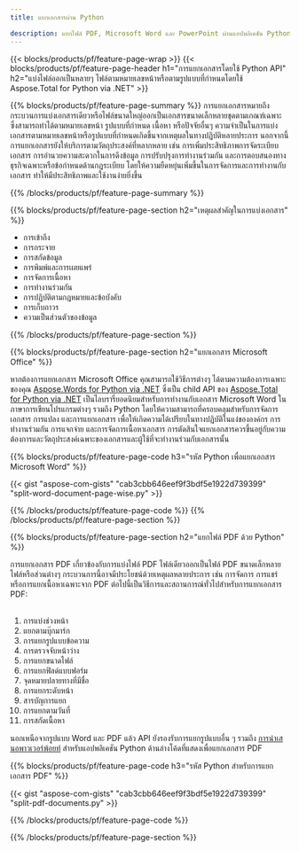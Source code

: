 ```yaml
---
title: แยกเอกสารผ่าน Python 

description: แยกไฟล์ PDF, Microsoft Word และ PowerPoint ผ่านแอปพลิเคชัน Python ของคุณ แยกเอกสารตามหมายเลขหน้าหรือตามรูปแบบที่กำหนดไว้ล่วงหน้า
---
```


{{< blocks/products/pf/feature-page-wrap >}}
{{< blocks/products/pf/feature-page-header h1="การแยกเอกสารโดยใช้ Python API" h2="แบ่งไฟล์ออกเป็นหลายๆ ไฟล์ตามหมายเลขหน้าหรือตามรูปแบบที่กำหนดโดยใช้ Aspose.Total for Python via .NET" >}}

{{% blocks/products/pf/feature-page-summary %}}
การแยกเอกสารหมายถึงกระบวนการแบ่งเอกสารเดียวหรือไฟล์ขนาดใหญ่ออกเป็นเอกสารขนาดเล็กหลายชุดตามเกณฑ์เฉพาะ ซึ่งสามารถทำได้ตามหมายเลขหน้า รูปแบบที่กำหนด เนื้อหา หรือปัจจัยอื่นๆ ความจำเป็นในการแบ่งเอกสารตามหมายเลขหน้าหรือรูปแบบที่กำหนดเกิดขึ้นจากเหตุผลในทางปฏิบัติหลายประการ นอกจากนี้ การแยกเอกสารยังให้บริการตามวัตถุประสงค์ที่หลากหลาย เช่น การเพิ่มประสิทธิภาพการจัดระเบียบเอกสาร การอำนวยความสะดวกในการดึงข้อมูล การปรับปรุงการทำงานร่วมกัน และการตอบสนองทางธุรกิจเฉพาะหรือข้อกำหนดด้านกฎระเบียบ โดยให้ความยืดหยุ่นเพิ่มขึ้นในการจัดการและการทำงานกับเอกสาร ทำให้มีประสิทธิภาพและใช้งานง่ายยิ่งขึ้น

{{% /blocks/products/pf/feature-page-summary  %}}

{{% blocks/products/pf/feature-page-section  h2="เหตุผลสำคัญในการแบ่งเอกสาร" %}}

- การเข้าถึง
- การกระจาย
- การสกัดข้อมูล
- การพิมพ์และการเผยแพร่
- การจัดการเนื้อหา
- การทำงานร่วมกัน
- การปฏิบัติตามกฎหมายและข้อบังคับ
- การเก็บถาวร
- ความเป็นส่วนตัวของข้อมูล

{{% /blocks/products/pf/feature-page-section %}}

{{% blocks/products/pf/feature-page-section  h2="แยกเอกสาร Microsoft Office" %}}

หากต้องการแยกเอกสาร Microsoft Office คุณสามารถใช้วิธีการต่างๆ ได้ตามความต้องการเฉพาะของคุณ [Aspose.Words for Python via .NET](https://products.aspose.com/words/python-net/) ซึ่งเป็น child API ของ [Aspose.Total for Python via .NET](https://products.aspose.com/total/python-net/) เป็นไลบรารี่ยอดนิยมสำหรับการทำงานกับเอกสาร Microsoft Word ในภาษาการเขียนโปรแกรมต่างๆ รวมถึง Python โดยให้ความสามารถที่ครอบคลุมสำหรับการจัดการเอกสาร การแปลง และการแยกเอกสาร เพื่อให้เกิดความได้เปรียบในทางปฏิบัติในแง่ขององค์กร การทำงานร่วมกัน การแจกจ่าย และการจัดการเนื้อหาเอกสาร การตัดสินใจแยกเอกสารควรขึ้นอยู่กับความต้องการและวัตถุประสงค์เฉพาะของเอกสารและผู้ใช้ที่จะทำงานร่วมกับเอกสารนั้น  <br />

{{% blocks/products/pf/feature-page-code h3="รหัส Python เพื่อแยกเอกสาร Microsoft Word" %}}

{{< gist "aspose-com-gists" "cab3cbb646eef9f3bdf5e1922d739399" "split-word-document-page-wise.py" >}}

{{% /blocks/products/pf/feature-page-code  %}}
{{% /blocks/products/pf/feature-page-section %}}

{{% blocks/products/pf/feature-page-section  h2="แยกไฟล์ PDF ด้วย Python" %}}

การแยกเอกสาร PDF เกี่ยวข้องกับการแบ่งไฟล์ PDF ไฟล์เดียวออกเป็นไฟล์ PDF ขนาดเล็กหลายไฟล์หรือส่วนต่างๆ กระบวนการนี้อาจมีประโยชน์ด้วยเหตุผลหลายประการ เช่น การจัดการ การแชร์ หรือการแยกเนื้อหาเฉพาะจาก PDF ต่อไปนี้เป็นวิธีการและสถานการณ์ทั่วไปสำหรับการแยกเอกสาร PDF:<br /><br />

1. การแบ่งช่วงหน้า
1. แยกตามบุ๊กมาร์ก
1. การแยกรูปแบบข้อความ
1. การตรวจจับหน้าว่าง
1. การแยกขนาดไฟล์
1. การแยกฟิลด์แบบฟอร์ม
1. จุดหมายปลายทางที่มีชื่อ
1. การแยกระดับหน้า
1. สารบัญการแยก
1. การแยกตามวันที่
1. การสกัดเนื้อหา

นอกเหนือจากรูปแบบ Word และ PDF แล้ว API ยังรองรับการแยกรูปแบบอื่น ๆ รวมถึง [การนำเสนอพาวเวอร์พ้อยท์](https://products.aspose.com/total/th/python-net/split/pptx/) สำหรับแอปพลิเคชัน Python ด้านล่างโค้ดที่แสดงเพื่อแยกเอกสาร PDF


{{% blocks/products/pf/feature-page-code h3="รหัส Python สำหรับการแยกเอกสาร PDF" %}}

{{< gist "aspose-com-gists" "cab3cbb646eef9f3bdf5e1922d739399" "split-pdf-documents.py" >}}

{{% /blocks/products/pf/feature-page-code  %}}

{{% /blocks/products/pf/feature-page-section %}}